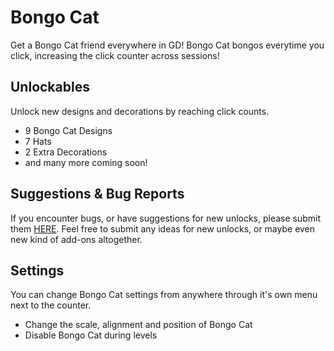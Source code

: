 # Bongo Cat
<cg>Get a Bongo Cat friend everywhere in GD!</c> Bongo Cat bongos everytime you click, increasing the click counter across sessions!

## <cy>Unlockables</c>
Unlock new designs and decorations by reaching click counts.
- 9 Bongo Cat Designs
- 7 Hats
- 2 Extra Decorations
- and many more coming soon!

## <co>Suggestions & Bug Reports</c>
If you encounter bugs, or have suggestions for new unlocks, please submit them [HERE](https://forms.gle/nyt9qGCt4HGody666).
Feel free to submit any ideas for new unlocks, or maybe even new kind of add-ons altogether.

## <cr>Settings</c>
You can change Bongo Cat settings from anywhere through it's own menu next to the counter.
- Change the scale, alignment and position of Bongo Cat
- Disable Bongo Cat during levels